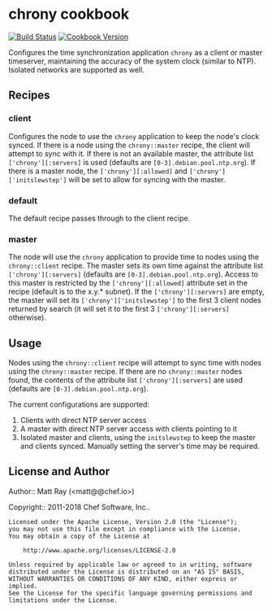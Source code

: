 # chrony cookbook

[![Build Status](https://travis-ci.org/chef-cookbooks/chrony.svg?branch=master)](https://travis-ci.org/chef-cookbooks/chrony) [![Cookbook Version](https://img.shields.io/cookbook/v/chrony.svg)](https://supermarket.chef.io/cookbooks/chrony)

Configures the time synchronization application `chrony` as a client or master timeserver, maintaining the accuracy of the system clock (similar to NTP). Isolated networks are supported as well.

## Recipes

### client

Configures the node to use the `chrony` application to keep the node's clock synced. If there is a node using the `chrony::master` recipe, the client will attempt to sync with it. If there is not an available master, the attribute list `['chrony'][:servers]` is used (defaults are `[0-3].debian.pool.ntp.org`). If there is a master node, the `['chrony'][:allowed]` and `['chrony']['initslewstep']` will be set to allow for syncing with the master.

### default

The default recipe passes through to the client recipe.

### master

The node will use the `chrony` application to provide time to nodes using the `chrony::client` recipe. The master sets its own time against the attribute list `['chrony'][:servers]` (defaults are `[0-3].debian.pool.ntp.org`). Access to this master is restricted by the `['chrony'][:allowed]` attribute set in the recipe (default is to the x.y.* subnet). If the `['chrony'][:servers]` are empty, the master will set its `['chrony']['initslewstep']` to the first 3 client nodes returned by search (it will set it to the first 3 `['chrony'][:servers]` otherwise).

## Usage

Nodes using the `chrony::client` recipe will attempt to sync time with nodes using the `chrony::master` recipe. If there are no `chrony::master` nodes found, the contents of the attribute list `['chrony'][:servers]` are used (defaults are `[0-3].debian.pool.ntp.org`).

The current configurations are supported:
1) Clients with direct NTP server access
2) A master with direct NTP server access with clients pointing to it
3) Isolated master and clients, using the `initslewstep` to keep the master and clients synced. Manually setting the server's time may be required.

## License and Author

Author:: Matt Ray (<matt@@chef.io>)

Copyright:: 2011-2018 Chef Software, Inc..

```text
Licensed under the Apache License, Version 2.0 (the "License");
you may not use this file except in compliance with the License.
You may obtain a copy of the License at

    http://www.apache.org/licenses/LICENSE-2.0

Unless required by applicable law or agreed to in writing, software
distributed under the License is distributed on an "AS IS" BASIS,
WITHOUT WARRANTIES OR CONDITIONS OF ANY KIND, either express or implied.
See the License for the specific language governing permissions and
limitations under the License.
```
